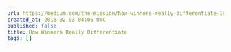 ```yaml
---
url: https://medium.com/the-mission/how-winners-really-differentiate-160caa68ed68?source=rss-2e8728c5e756------2
created_at: 2018-02-03 04:05 UTC
published: false
title: How Winners Really Differentiate
tags: []
---
```




